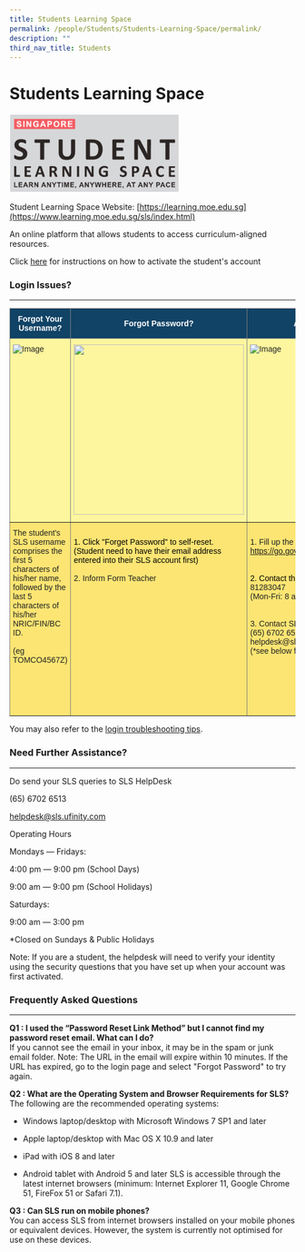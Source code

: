```yaml
---
title: Students Learning Space
permalink: /people/Students/Students-Learning-Space/permalink/
description: ""
third_nav_title: Students
---
```

#  Students Learning Space




![](/images/sls.png)

 Student Learning Space Website: [https://learning.moe.edu.sg](https://www.learning.moe.edu.sg/sls/index.html)


An online platform that allows students to access curriculum-aligned resources.

Click [here](/files/sls.pdf) for instructions on how to activate the student's account  
[](https://learning.moe.edu.sg/)

### Login Issues?
----------------------------

<style type="text/css">
.tg  {border-collapse:collapse;border-spacing:0;}
.tg td{border-color:black;border-style:solid;border-width:1px;font-family:Arial, sans-serif;font-size:14px;
  overflow:hidden;padding:10px 5px;word-break:normal;}
.tg th{border-color:black;border-style:solid;border-width:1px;font-family:Arial, sans-serif;font-size:14px;
  font-weight:normal;overflow:hidden;padding:10px 5px;word-break:normal;}
.tg .tg-oj76{background-color:#FCE573;border-color:inherit;color:#222;text-align:left;vertical-align:middle}
.tg .tg-7t0u{background-color:#FCE573;border-color:inherit;color:#222;text-align:left;vertical-align:top}
.tg .tg-hwvi{background-color:#104366;border-color:inherit;color:#FFF;font-weight:bold;text-align:center;vertical-align:middle}
.tg .tg-h21v{background-color:#FDF69E;border-color:inherit;color:#222;text-align:left;vertical-align:top}
</style>
<table class="tg">
<thead>
  <tr>
    <th class="tg-hwvi"><span style="font-weight:bold;color:#FFF;background-color:#104366">Forgot Your Username?</span></th>
    <th class="tg-hwvi"><span style="font-weight:bold;color:#FFF;background-color:#104366">Forgot Password?</span></th>
    <th class="tg-hwvi"><span style="font-weight:bold;color:#FFF;background-color:#104366">Account Locked?</span></th>
  </tr>
</thead>
<tbody>
  <tr>
    <td class="tg-h21v"><img src="https://northbrookssec-moe-edu-sg-admin.cwp.sg/qql/slot/u162/People/Students/forgot_username.png" alt="Image" width="300" height="300"><br></td>
    <td class="tg-h21v"><img src="https://northbrookssec-moe-edu-sg-admin.cwp.sg/qql/slot/u162/People/Students/forgot_password.png" width="300" height="300"><br></td>
    <td class="tg-h21v"><img src="https://northbrookssec-moe-edu-sg-admin.cwp.sg/qql/slot/u162/People/Students/account_locked.png" alt="Image" width="300" height="300"></td>
  </tr>
  <tr>
    <td class="tg-oj76"><span style="color:#222;background-color:#FCE573">The student's SLS username comprises the first 5 characters of his/her name, followed by the last 5 characters of his/her NRIC/FIN/BC ID. </span><br><br><span style="color:#222;background-color:#FCE573">(eg TOMCO4567Z)</span><br><br><br><br><br><br></td>
    <td class="tg-7t0u"><br><span style="color:black;background-color:transparent">1. Click "Forget Password" to self-reset. (Student need to have their email address entered into their SLS account first)</span><br><br>2. Inform Form Teacher<br><br><br><br><br><br></td>
    <td class="tg-7t0u"><br>1. Fill up the form below<br><a href="https://form.gov.sg/#!/5f7e72e0c1120900110ea449" target="_blank" rel="noopener noreferrer">https://go.gov.sg/northbrooksresetpassword</a><br><br><br><span style="color:black">2. Contact the School </span>Helpline(65) 81283047<br>(Mon-Fri: 8 am to 4pm)<br><br><br>3. Contact SLS Helpdesk<br>(<span style="background-color:transparent">65) 6702 6513</span><br>helpdesk@sls.ufinity.com<br>(*see below for the operating hours)</td>
  </tr>
</tbody>
</table>

You may also refer to the [login troubleshooting tips](https://static.learning.moe.edu.sg/sls-user-guide/vle/logintroubleshooting/index.html).

### **Need Further Assistance?**
----------------------------

Do send your SLS queries to SLS HelpDesk

(65) 6702 6513

helpdesk@sls.ufinity.com

  

Operating Hours

Mondays ― Fridays:

4:00 pm ― 9:00 pm (School Days)

9:00 am ― 9:00 pm (School Holidays)

  

Saturdays:

9:00 am ― 3:00 pm

\*Closed on Sundays & Public Holidays

  

Note: If you are a student, the helpdesk will need to verify your identity using the security questions that you have set up when your account was first activated.

### Frequently Asked Questions
--------------------------

**Q1 : I used the “Password Reset Link Method” but I cannot find my password reset email. What can I do?**  
If you cannot see the email in your inbox, it may be in the spam or junk email folder. Note: The URL in the email will expire within 10 minutes. If the URL has expired, go to the login page and select "Forgot Password" to try again.    
  
**Q2 : What are the Operating System and Browser Requirements for SLS?**  
The following are the recommended operating systems:  

*   Windows laptop/desktop with Microsoft Windows 7 SP1 and later   
    
*   Apple laptop/desktop with Mac OS X 10.9 and later   
    
*   iPad with iOS 8 and later   
    
*   Android tablet with Android 5 and later SLS is accessible through the latest internet browsers (minimum: Internet Explorer 11, Google Chrome 51, FireFox 51 or Safari 7.1).     
    

  
**Q3 : Can SLS run on mobile phones?**  
You can access SLS from internet browsers installed on your mobile phones or equivalent devices. However, the system is currently not optimised for use on these devices.